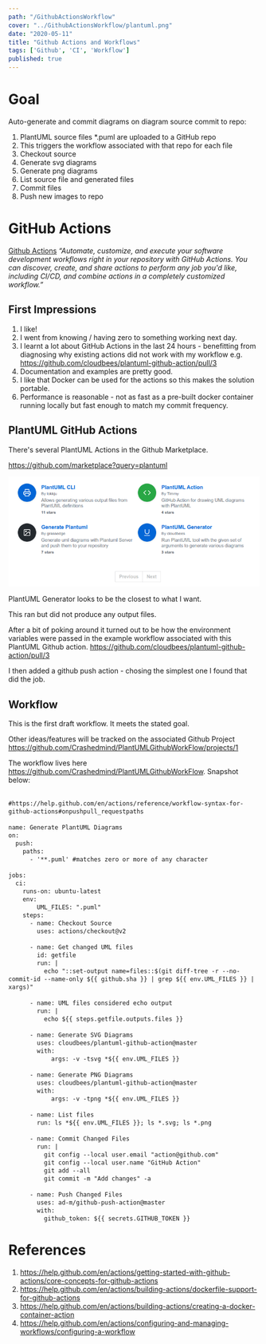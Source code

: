 ```yaml
---
path: "/GithubActionsWorkflow"
cover: "../GithubActionsWorkflow/plantuml.png"
date: "2020-05-11"
title: "Github Actions and Workflows"
tags: ['Github', 'CI', 'Workflow']
published: true
---
```



# Goal

Auto-generate and commit diagrams on diagram source commit to repo:

1. PlantUML source files *.puml are uploaded to a GitHub repo
2. This triggers the workflow associated with that repo for each file
3. Checkout source
4. Generate svg diagrams 
5. Generate png diagrams 
6. List source file and generated files
7. Commit files
8. Push new images to repo

# GitHub Actions

[Github Actions](https://help.github.com/en/actions)  *“Automate, customize, and execute your software development workflows right in your repository with GitHub Actions. You can discover, create, and share actions to perform any job you'd like, including CI/CD, and combine actions in a completely customized workflow.”*

## First Impressions

1. I like!
2. I went from knowing / having zero to something working next day.  
3. I learnt a lot about GitHub Actions in the last 24 hours - benefitting from diagnosing why existing actions did not work with my workflow e.g. https://github.com/cloudbees/plantuml-github-action/pull/3
4. Documentation and examples are pretty good.
5. I like that Docker can be used for the actions so this makes the solution portable.
6. Performance is reasonable - not as fast as a pre-built docker container running locally but fast enough to match my commit frequency.







## PlantUML GitHub Actions

There's several PlantUML Actions in the Github Marketplace.

https://github.com/marketplace?query=plantuml

![](plantuml.png )

PlantUML Generator looks to be the closest to what I want.

This ran but did not produce any output files.

After a bit of poking around it turned out to be how the environment variables were passed in the example workflow associated with this PlantUML Github action.
https://github.com/cloudbees/plantuml-github-action/pull/3

I then added a github push action - chosing the simplest one I found that did the job.

## Workflow

This is the first draft workflow. It meets the stated goal.

Other ideas/features will be tracked on the associated Github Project https://github.com/Crashedmind/PlantUMLGithubWorkFlow/projects/1

The workflow lives here https://github.com/Crashedmind/PlantUMLGithubWorkFlow. Snapshot below:

````

#https://help.github.com/en/actions/reference/workflow-syntax-for-github-actions#onpushpull_requestpaths

name: Generate PlantUML Diagrams 
on:
  push:
    paths:
      - '**.puml' #matches zero or more of any character

jobs:
  ci:
    runs-on: ubuntu-latest
    env:
        UML_FILES: ".puml"
    steps:
      - name: Checkout Source 
        uses: actions/checkout@v2
      
      - name: Get changed UML files
        id: getfile
        run: |
          echo "::set-output name=files::$(git diff-tree -r --no-commit-id --name-only ${{ github.sha }} | grep ${{ env.UML_FILES }} | xargs)"
      
      - name: UML files considered echo output
        run: |
          echo ${{ steps.getfile.outputs.files }}
      
      - name: Generate SVG Diagrams
        uses: cloudbees/plantuml-github-action@master
        with:
            args: -v -tsvg *${{ env.UML_FILES }}

      - name: Generate PNG Diagrams
        uses: cloudbees/plantuml-github-action@master
        with:
            args: -v -tpng *${{ env.UML_FILES }}
      
      - name: List files
        run: ls *${{ env.UML_FILES }}; ls *.svg; ls *.png      
      
      - name: Commit Changed Files
        run: |
          git config --local user.email "action@github.com"
          git config --local user.name "GitHub Action"
          git add --all
          git commit -m "Add changes" -a
      
      - name: Push Changed Files
        uses: ad-m/github-push-action@master
        with:
          github_token: ${{ secrets.GITHUB_TOKEN }}

````


# References
1. https://help.github.com/en/actions/getting-started-with-github-actions/core-concepts-for-github-actions
2. https://help.github.com/en/actions/building-actions/dockerfile-support-for-github-actions
3. https://help.github.com/en/actions/building-actions/creating-a-docker-container-action
4. https://help.github.com/en/actions/configuring-and-managing-workflows/configuring-a-workflow



 